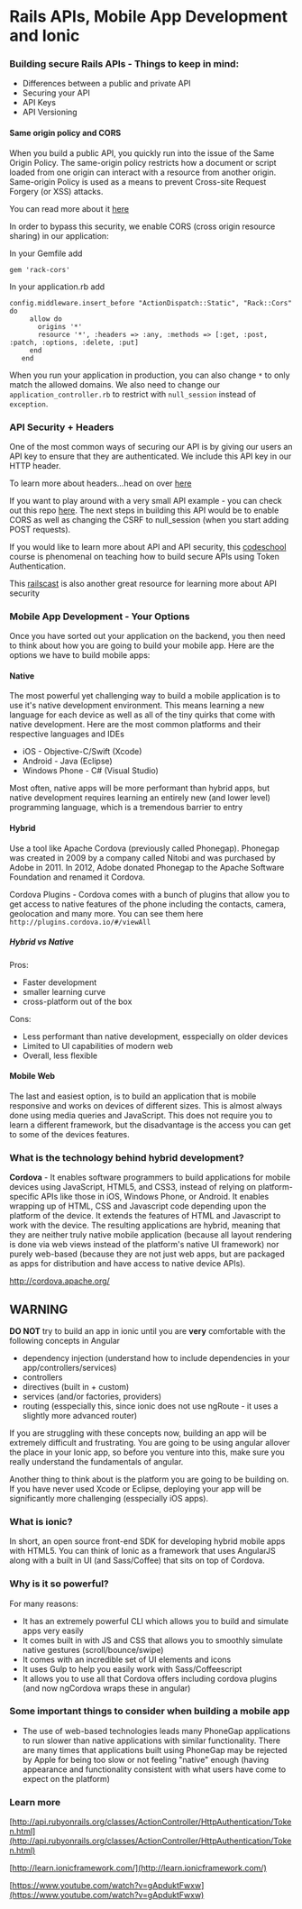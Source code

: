 # Rails APIs, Mobile App Development and Ionic

### Building secure Rails APIs - Things to keep in mind:

- Differences between a public and private API
- Securing your API
- API Keys
- API Versioning

#### Same origin policy and CORS

When you build a public API, you quickly run into the issue of the Same Origin Policy. The same-origin policy restricts how a document or script loaded from one origin can interact with a resource from another origin. Same-origin Policy is used as a means to prevent Cross-site Request Forgery (or XSS) attacks.

You can read more about it [here](https://developer.mozilla.org/en-US/docs/Web/Security/Same-origin_policy)

In order to bypass this security, we enable CORS (cross origin resource sharing) in our application:

In your Gemfile add

`gem 'rack-cors'`

In your application.rb add 

```
config.middleware.insert_before "ActionDispatch::Static", "Rack::Cors" do
     allow do
       origins '*'
       resource '*', :headers => :any, :methods => [:get, :post, :patch, :options, :delete, :put]
     end
   end
```

When you run your application in production, you can also change `*` to only match the allowed domains. We also need to change our `application_controller.rb` to restrict with `null_session` instead of `exception`. 

### API Security + Headers

One of the most common ways of securing our API is by giving our users an API key to ensure that they are authenticated. We include this API key in our HTTP header.

To learn more about headers...head on over [here](http://code.tutsplus.com/tutorials/http-headers-for-dummies--net-8039)

If you want to play around with a very small API example - you can check out this repo [here](https://github.com/wdi-sf-fall/sample_rails_api). The next steps in building this API would be to enable CORS as well as changing the CSRF to null_session (when you start adding POST requests).

If you would like to learn more about API and API security, this [codeschool](https://www.codeschool.com/courses/surviving-apis-with-rails) course is phenomenal on teaching how to build secure APIs using Token Authentication. 

This [railscast](http://railscasts.com/episodes/352-securing-an-api?view=asciicast) is also another great resource for learning more about API security

### Mobile App Development - Your Options

Once you have sorted out your application on the backend, you then need to think about how you are going to build your mobile app. Here are the options we have to build mobile apps:

#### Native

The most powerful yet challenging way to build a mobile application is to use it's native development environment. This means learning a new language for each device as well as all of the tiny quirks that come with native development. Here are the most common platforms and their respective languages and IDEs 

- iOS - Objective-C/Swift (Xcode)
- Android - Java (Eclipse)
- Windows Phone - C# (Visual Studio)

Most often, native apps will be more performant than hybrid apps, but native development requires learning an entirely new (and lower level) programming language, which is a tremendous barrier to entry


#### Hybrid

Use a tool like Apache Cordova (previously called Phonegap). Phonegap was created in 2009 by a company called Nitobi and was purchased by Adobe in 2011. In 2012, Adobe donated Phonegap to the Apache Software Foundation and renamed it Cordova.

Cordova Plugins - Cordova comes with a bunch of plugins that allow you to get access to native features of the phone including the contacts, camera, geolocation and many more. You can see them here `http://plugins.cordova.io/#/viewAll`

##### Hybrid vs Native

Pros:

- Faster development
- smaller learning curve
- cross-platform out of the box

Cons:

- Less performant than native development, esspecially on older devices
- Limited to UI capabilities of modern web
- Overall, less flexible

#### Mobile Web

The last and easiest option, is to build an application that is mobile responsive and works on devices of different sizes. This is almost always done using media queries and JavaScript. This does not require you to learn a different framework, but the disadvantage is the access you can get to some of the devices features. 

### What is the technology behind hybrid development?

__Cordova__ - It enables software programmers to build applications for mobile devices using JavaScript, HTML5, and CSS3, instead of relying on platform-specific APIs like those in iOS, Windows Phone, or Android. It enables wrapping up of HTML, CSS and Javascript code depending upon the platform of the device. It extends the features of HTML and Javascript to work with the device. The resulting applications are hybrid, meaning that they are neither truly native mobile application (because all layout rendering is done via web views instead of the platform's native UI framework) nor purely web-based (because they are not just web apps, but are packaged as apps for distribution and have access to native device APIs). 

http://cordova.apache.org/

## WARNING

__DO NOT__ try to build an app in ionic until you are __very__ comfortable with the following concepts in Angular

- dependency injection (understand how to include dependencies in your app/controllers/services)
- controllers
- directives (built in + custom)
- services (and/or factories, providers)
- routing (esspecially this, since ionic does not use ngRoute - it uses a slightly more advanced router)

If you are struggling with these concepts now, building an app will be extremely difficult and frustrating. You are going to be using angular allover the place in your Ionic app, so before you venture into this, make sure you really understand the fundamentals of angular. 

Another thing to think about is the platform you are going to be building on. If you have never used Xcode or Eclipse, deploying your app will be significantly more challenging (esspecially iOS apps).

### What is ionic?

In short, an open source front-end SDK for developing hybrid mobile apps with HTML5. You can think of Ionic as a framework that uses AngularJS along with a built in UI (and Sass/Coffee) that sits on top of Cordova.

### Why is it so powerful?

For many reasons: 

- It has an extremely powerful CLI which allows you to build and simulate apps very easily
- It comes built in with JS and CSS that allows you to smoothly simulate native gestures (scroll/bounce/swipe)
- It comes with an incredible set of UI elements and icons
- It uses Gulp to help you easily work with Sass/Coffeescript 
- It allows you to use all that Cordova offers including cordova plugins (and now ngCordova wraps these in angular)

### Some important things to consider when building a mobile app

- The use of web-based technologies leads many PhoneGap applications to run slower than native applications with similar functionality. There are many times that applications built using PhoneGap may be rejected by Apple for being too slow or not feeling "native" enough (having appearance and functionality consistent with what users have come to expect on the platform) 

### Learn more

[http://api.rubyonrails.org/classes/ActionController/HttpAuthentication/Token.html](http://api.rubyonrails.org/classes/ActionController/HttpAuthentication/Token.html)

[http://learn.ionicframework.com/](http://learn.ionicframework.com/)

[https://www.youtube.com/watch?v=gApduktFwxw](https://www.youtube.com/watch?v=gApduktFwxw)
